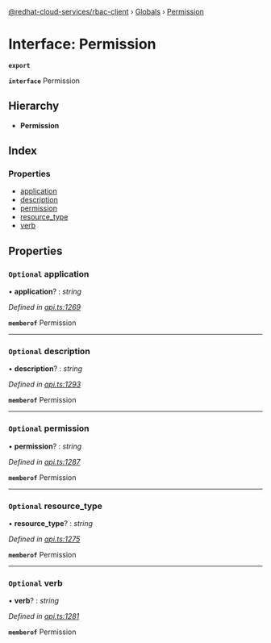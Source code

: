 [@redhat-cloud-services/rbac-client](../README.md) › [Globals](../globals.md) › [Permission](permission.md)

# Interface: Permission

**`export`** 

**`interface`** Permission

## Hierarchy

* **Permission**

## Index

### Properties

* [application](permission.md#optional-application)
* [description](permission.md#optional-description)
* [permission](permission.md#optional-permission)
* [resource_type](permission.md#optional-resource_type)
* [verb](permission.md#optional-verb)

## Properties

### `Optional` application

• **application**? : *string*

*Defined in [api.ts:1269](https://github.com/RedHatInsights/javascript-clients.gi/blob/master/packages/rbac/api.ts#L1269)*

**`memberof`** Permission

___

### `Optional` description

• **description**? : *string*

*Defined in [api.ts:1293](https://github.com/RedHatInsights/javascript-clients.gi/blob/master/packages/rbac/api.ts#L1293)*

**`memberof`** Permission

___

### `Optional` permission

• **permission**? : *string*

*Defined in [api.ts:1287](https://github.com/RedHatInsights/javascript-clients.gi/blob/master/packages/rbac/api.ts#L1287)*

**`memberof`** Permission

___

### `Optional` resource_type

• **resource_type**? : *string*

*Defined in [api.ts:1275](https://github.com/RedHatInsights/javascript-clients.gi/blob/master/packages/rbac/api.ts#L1275)*

**`memberof`** Permission

___

### `Optional` verb

• **verb**? : *string*

*Defined in [api.ts:1281](https://github.com/RedHatInsights/javascript-clients.gi/blob/master/packages/rbac/api.ts#L1281)*

**`memberof`** Permission

